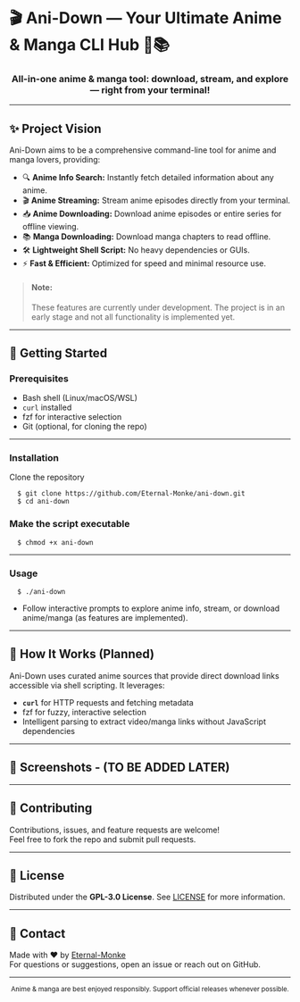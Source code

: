 # 🎬 Ani-Down — Your Ultimate Anime & Manga CLI Hub 🎥📚

<div align="center">
  <p>
<!--     <img src="(link here)" alt="Ani-Down Logo" width="180" /> -->
  </p>
  <h3>All-in-one anime & manga tool: download, stream, and explore — right from your terminal!</h3>
</div>

---

## ✨ Project Vision
Ani-Down aims to be a comprehensive command-line tool for anime and manga lovers, providing:
- 🔍 **Anime Info Search:** Instantly fetch detailed information about any anime.
- 🎬 **Anime Streaming:** Stream anime episodes directly from your terminal.
- 📥 **Anime Downloading:** Download anime episodes or entire series for offline viewing.
- 📚 **Manga Downloading:** Download manga chapters to read offline.
- 🛠️ **Lightweight Shell Script:** No heavy dependencies or GUIs.
- ⚡ **Fast & Efficient:** Optimized for speed and minimal resource use.

> #### **Note:**
> These features are currently under development. The project is in an early stage and not all functionality is implemented yet.

---

## 🚀 Getting Started

### Prerequisites

- Bash shell (Linux/macOS/WSL)
- `curl` installed
- fzf for interactive selection
- Git (optional, for cloning the repo)

---

### Installation

Clone the repository

```shell
  $ git clone https://github.com/Eternal-Monke/ani-down.git
  $ cd ani-down
```

### Make the script executable

```
  $ chmod +x ani-down
```

---

### Usage

```
  $ ./ani-down
```

- Follow interactive prompts to explore anime info, stream, or download anime/manga (as features are implemented).

---

## 🧩 How It Works (Planned)

Ani-Down uses curated anime sources that provide direct download links accessible via shell scripting. It leverages:

- **`curl`** for HTTP requests and fetching metadata  
- fzf for fuzzy, interactive selection
- Intelligent parsing to extract video/manga links without JavaScript dependencies

---

## 🎨 Screenshots - (TO BE ADDED LATER)

<!-- <div align="center"> -->
<!--   <img src="https://raw.githubusercontent.com/Eternal-Monke/ani-down/main/assets/screenshot1.png" alt="Search Prompt" width="600" /> -->
<!--   <br /> -->
<!--   <img src="https://raw.githubusercontent.com/Eternal-Monke/ani-down/main/assets/screenshot2.png" alt="Download Progress" width="600" /> -->
<!-- </div> -->

---

## 🤝 Contributing

Contributions, issues, and feature requests are welcome!  
Feel free to fork the repo and submit pull requests.

---

## 📜 License

Distributed under the **GPL-3.0 License**. See [LICENSE](LICENSE) for more information.

---

## 💬 Contact

Made with ❤️ by [Eternal-Monke](https://github.com/Eternal-Monke)  
For questions or suggestions, open an issue or reach out on GitHub.

---

<div align="center">
  <sub>Anime & manga are best enjoyed responsibly. Support official releases whenever possible.</sub>
</div>
